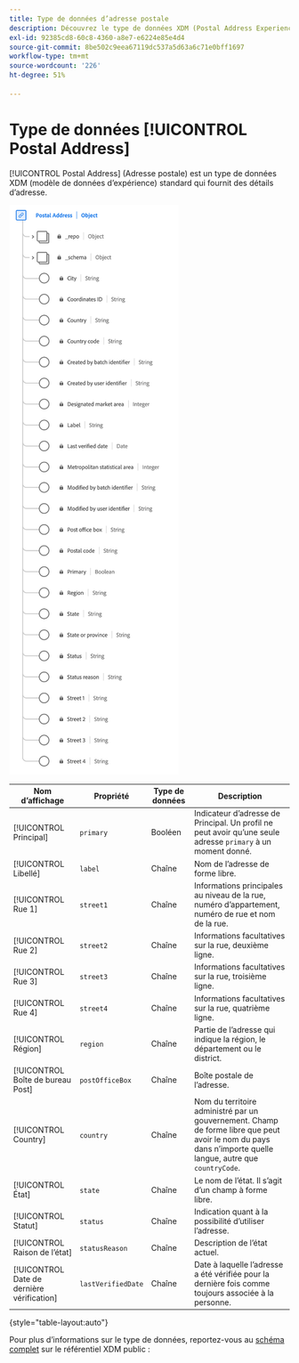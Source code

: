 ```yaml
---
title: Type de données d’adresse postale
description: Découvrez le type de données XDM (Postal Address Experience Data Model).
exl-id: 92385cd8-60c8-4360-a8e7-e6224e85e4d4
source-git-commit: 8be502c9eea67119dc537a5d63a6c71e0bff1697
workflow-type: tm+mt
source-wordcount: '226'
ht-degree: 51%

---
```


# Type de données [!UICONTROL Postal Address]

[!UICONTROL Postal Address] (Adresse postale) est un type de données XDM (modèle de données d’expérience) standard qui fournit des détails d’adresse.

![Schéma du type de données [!UICONTROL Postal Address].](../images/data-types/postal-address.png)

| Nom d’affichage | Propriété | Type de données | Description |
|------------------------------------|------------------|-----------|-----------------------------------------------------------------------------------------------|
| [!UICONTROL Principal] | `primary` | Booléen | Indicateur d’adresse de Principal. Un profil ne peut avoir qu’une seule adresse `primary` à un moment donné. |
| [!UICONTROL Libellé] | `label` | Chaîne | Nom de l’adresse de forme libre. |
| [!UICONTROL Rue 1] | `street1` | Chaîne | Informations principales au niveau de la rue, numéro d’appartement, numéro de rue et nom de la rue. |
| [!UICONTROL Rue 2] | `street2` | Chaîne | Informations facultatives sur la rue, deuxième ligne. |
| [!UICONTROL Rue 3] | `street3` | Chaîne | Informations facultatives sur la rue, troisième ligne. |
| [!UICONTROL Rue 4] | `street4` | Chaîne | Informations facultatives sur la rue, quatrième ligne. |
| [!UICONTROL Région] | `region` | Chaîne | Partie de l’adresse qui indique la région, le département ou le district. |
| [!UICONTROL Boîte de bureau Post] | `postOfficeBox` | Chaîne | Boîte postale de l’adresse. |
| [!UICONTROL Country] | `country` | Chaîne | Nom du territoire administré par un gouvernement. Champ de forme libre que peut avoir le nom du pays dans n’importe quelle langue, autre que ``countryCode``. |
| [!UICONTROL État] | `state` | Chaîne | Le nom de l’état. Il s’agit d’un champ à forme libre. |
| [!UICONTROL Statut] | `status` | Chaîne | Indication quant à la possibilité d’utiliser l’adresse. |
| [!UICONTROL Raison de l’état] | `statusReason` | Chaîne | Description de l’état actuel. |
| [!UICONTROL Date de dernière vérification] | `lastVerifiedDate` | Chaîne | Date à laquelle l’adresse a été vérifiée pour la dernière fois comme toujours associée à la personne. |

{style="table-layout:auto"}

Pour plus d’informations sur le type de données, reportez-vous au [schéma complet](https://github.com/adobe/xdm/blob/master/docs/reference/datatypes/address.schema.json) sur le référentiel XDM public :
